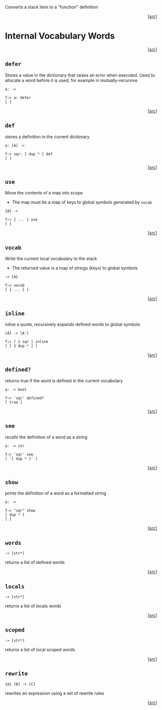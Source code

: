 Converts a stack item to a "function" definition
<div style="text-align: right"><a href="https:/github.com/Hypercubed/f-flat_node/blob/master/src/core/vocab.ts#L11">[src]</a></div>

# Internal Vocabulary Words
<div style="text-align: right"><a href="https:/github.com/Hypercubed/f-flat_node/blob/master/src/core/vocab.ts#L48">[src]</a></div>

## `defer`

Stores a value in the dictionary that raises an error when executed.
Used to allocate a word before it is used, for example in mutually-recursive

`a: ->`

```
f♭> a: defer
[ ]
```
<div style="text-align: right"><a href="https:/github.com/Hypercubed/f-flat_node/blob/master/src/core/vocab.ts#L63">[src]</a></div>

## `def`

stores a definition in the current dictionary

`a: [A] ->`

```
f♭> sqr: [ dup * ] def
[ ]
```
<div style="text-align: right"><a href="https:/github.com/Hypercubed/f-flat_node/blob/master/src/core/vocab.ts#L79">[src]</a></div>

## `use`

Move the contents of a map into scope
- The map must be a map of keys to global symbols generated by `vocab`

`{A} ->`

```
f♭> { ... } use
[ ]
```
<div style="text-align: right"><a href="https:/github.com/Hypercubed/f-flat_node/blob/master/src/core/vocab.ts#L96">[src]</a></div>

## `vocab`

Write the current local vocabulary to the stack
- The returned value is a map of strings (keys) to global symbols

`-> {A}`

```
f♭> vocab
[ { ... } ]
```
<div style="text-align: right"><a href="https:/github.com/Hypercubed/f-flat_node/blob/master/src/core/vocab.ts#L113">[src]</a></div>

## `inline`

inline a quote, recursively expands defined words to global symbols

`[A] -> [A']`

```
f♭> [ 2 sqr ] inline
[ [ 2 dup * ] ]
```
<div style="text-align: right"><a href="https:/github.com/Hypercubed/f-flat_node/blob/master/src/core/vocab.ts#L129">[src]</a></div>

## `defined?`
returns true if the word is defined in the current vocabulary

`a: -> bool`

```
f♭> 'sqr' defined?
[ true ]
```
<div style="text-align: right"><a href="https:/github.com/Hypercubed/f-flat_node/blob/master/src/core/vocab.ts#L144">[src]</a></div>

## `see`

recalls the definition of a word as a string

`a: -> str`

```
f♭> 'sqr' see
[ '[ dup * ]' ]
```
<div style="text-align: right"><a href="https:/github.com/Hypercubed/f-flat_node/blob/master/src/core/vocab.ts#L161">[src]</a></div>

## `show`

prints the definition of a word as a formatted string

`a: ->`

```
f♭> "sqr" show
[ dup * ]
[ ]
```
<div style="text-align: right"><a href="https:/github.com/Hypercubed/f-flat_node/blob/master/src/core/vocab.ts#L179">[src]</a></div>

## `words`

`-> [str*]`

returns a list of defined words
<div style="text-align: right"><a href="https:/github.com/Hypercubed/f-flat_node/blob/master/src/core/vocab.ts#L191">[src]</a></div>

## `locals`

`-> [str*]`

returns a list of locals words
<div style="text-align: right"><a href="https:/github.com/Hypercubed/f-flat_node/blob/master/src/core/vocab.ts#L202">[src]</a></div>

## `scoped`

`-> [str*]`

returns a list of local scoped words
<div style="text-align: right"><a href="https:/github.com/Hypercubed/f-flat_node/blob/master/src/core/vocab.ts#L213">[src]</a></div>

## `rewrite`

`{A} [B] -> [C]`

rewrites an expression using a set of rewrite rules

<div style="text-align: right"><a href="https:/github.com/Hypercubed/f-flat_node/blob/master/src/core/vocab.ts#L225">[src]</a></div>
